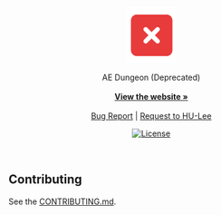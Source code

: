 <p align="center">
  <a href="https://github.com/HU-Lee/anotherdungeon">
    <img src="logo.png" alt="Logo">
  </a>

  <p align="center">
    AE Dungeon (Deprecated)
    <br>
    <br>
    <a href="https://hu-lee.github.io/anotherdungeon/"><strong>View the website »</strong></a>
    <br>
    <br>
    <a href="https://github.com/HU-Lee/anotherdungeon/issues">Bug Report</a>
    |
    <a href="https://github.com/HU-Lee/anotherdungeon/issues">Request to HU-Lee</a>
  </p>

  <p align="center">
    <a href="./LICENSE">
      <img src="https://img.shields.io/github/license/HU-Lee/anotherdungeon" alt="License">
    </a>
  </p>
</p>

<!-- Content -->

<br>

## Contributing

See the [CONTRIBUTING.md][contributing].

[contributing]: ./CONTRIBUTING.md
